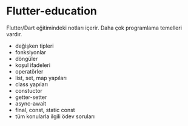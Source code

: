 # Flutter-education
 Flutter/Dart eğitimindeki notları içerir. Daha çok programlama temelleri vardır.
 
 - değişken tipleri
 - fonksiyonlar
 - döngüler
 - koşul ifadeleri
 - operatörler
 - list, set, map yapıları
 - class yapıları
 - constuctor
 - getter-setter
 - async-await
 - final, const, static const
 - tüm konularla ilgili ödev soruları
